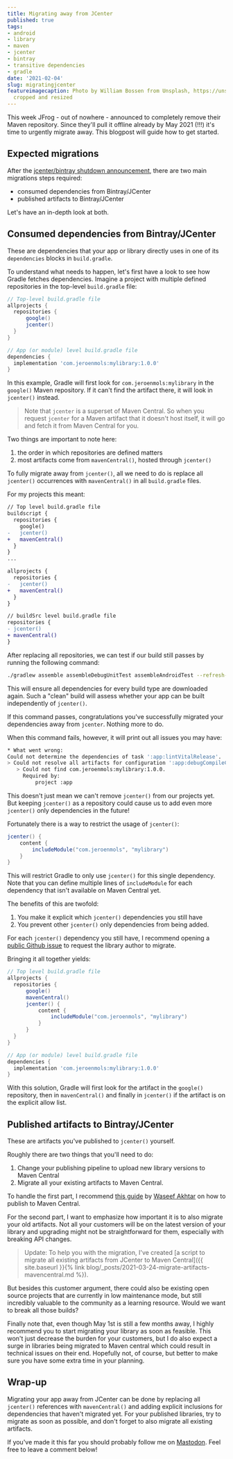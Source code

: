 ```yaml
---
title: Migrating away from JCenter
published: true
tags:
- android
- library
- maven
- jcenter
- bintray
- transitive dependencies
- gradle
date: '2021-02-04'
slug: migratingjcenter
featureimagecaption: Photo by William Bossen from Unsplash, https://unsplash.com/photos/CeL6SfbXCx8,
  cropped and resized
---
```


This week JFrog - out of nowhere - announced to completely remove their Maven repository. Since they'll pull it offline already by May 2021 (!!!) it's time to urgently migrate away. This blogpost will guide how to get started.

## Expected migrations
After the [jcenter/bintray shutdown announcement](https://jfrog.com/blog/into-the-sunset-bintray-jcenter-gocenter-and-chartcenter/), there are two main migrations steps required:

- consumed dependencies from Bintray/JCenter
- published artifacts to Bintray/JCenter

Let's have an in-depth look at both.

## Consumed dependencies from Bintray/JCenter
These are dependencies that your app or library directly uses in one of its `dependencies` blocks in `build.gradle`.

To understand what needs to happen, let's first have a look to see how Gradle fetches dependencies. Imagine a project with multiple defined repositories in the top-level `build.gradle` file:

```groovy
// Top-level build.gradle file
allprojects {
  repositories {
      google()
      jcenter()
  }
}
```

```groovy
// App (or module) level build.gradle file
dependencies {
  implementation 'com.jeroenmols:mylibrary:1.0.0'
}
```

In this example, Gradle will first look for `com.jeroenmols:mylibrary` in the `google()` Maven repository. If it can't find the artifact there, it will look in `jcenter()` instead.

> Note that `jcenter` is a superset of Maven Central. So when you request `jcenter` for a Maven artifact that it doesn't host itself, it will go and fetch it from Maven Central for you.

Two things are important to note here:

1. the order in which repositories are defined matters
2. most artifacts come from `mavenCentral()`, hosted through `jcenter()`

To fully migrate away from `jcenter()`, all we need to do is replace all `jcenter()` occurrences with `mavenCentral()` in all `build.gradle` files.

For my projects this meant:

```diff
// Top level build.gradle file
buildscript {
  repositories {
    google()
-   jcenter()
+   mavenCentral()
  }
}
...

allprojects {
  repositories {
-   jcenter()
+   mavenCentral()
  }
}
```

```diff
// buildSrc level build.gradle file
repositories {
- jcenter()
+ mavenCentral()
}
```

After replacing all repositories, we can test if our build still passes by running the following command:

```bash
./gradlew assemble assembleDebugUnitTest assembleAndroidTest --refresh-dependencies
```

This will ensure all dependencies for every build type are downloaded again. Such a "clean" build will assess whether your app can be built independently of `jcenter()`.

If this command passes, congratulations you've successfully migrated your dependencies away from `jcenter`. Nothing more to do.

When this command fails, however, it will print out all issues you may have:

```bash
* What went wrong:
Could not determine the dependencies of task ':app:lintVitalRelease'.
> Could not resolve all artifacts for configuration ':app:debugCompileClasspath'.
   > Could not find com.jeroenmols:mylibrary:1.0.0.
     Required by:
         project :app
```

This doesn't just mean we can't remove `jcenter()` from our projects yet. But keeping `jcenter()` as a repository could cause us to add even more `jcenter()` only dependencies in the future!

Fortunately there is a way to restrict the usage of `jcenter()`:

```groovy
jcenter() {
    content {
        includeModule("com.jeroenmols", "mylibrary")
    }
}
```

This will restrict Gradle to only use `jcenter()` for this single dependency. Note that you can define multiple lines of `includeModule` for each dependency that isn't available on Maven Central yet.

The benefits of this are twofold:
1. You make it explicit which `jcenter()` dependencies you still have
2. You prevent other `jcenter()` only dependencies from being added.

For each `jcenter()` dependency you still have, I recommend opening a [public Github issue](https://github.com/streem/pbandk/issues/120) to request the library author to migrate.

Bringing it all together yields:

```groovy
// Top level build.gradle file
allprojects {
  repositories {
      google()
      mavenCentral()
      jcenter() {
          content {
              includeModule("com.jeroenmols", "mylibrary")
          }
      }
  }
}
```

```groovy
// App (or module) level build.gradle file
dependencies {
  implementation 'com.jeroenmols:mylibrary:1.0.0'
}
```

With this solution, Gradle will first look for the artifact in the `google()` repository, then in `mavenCentral()` and finally in `jcenter()` if the artifact is on the explicit allow list.

## Published artifacts to Bintray/JCenter
These are artifacts you've published to `jcenter()` yourself.

Roughly there are two things that you'll need to do:

1. Change your publishing pipeline to upload new library versions to Maven Central
2. Migrate all your existing artifacts to Maven Central.

To handle the first part, I recommend [this guide](https://proandroiddev.com/publishing-your-first-android-library-to-mavencentral-be2c51330b88) by [Waseef Akhtar](https://twitter.com/waseefakhtar) on how to publish to Maven Central.

For the second part, I want to emphasize how important it is to also migrate your old artifacts. Not all your customers will be on the latest version of your library and upgrading might not be straightforward for them, especially with breaking API changes.

> Update: To help you with the migration, I've created [a script to migrate all existing artifacts from JCenter to Maven Central]({{ site.baseurl }}{% link blog/_posts/2021-03-24-migrate-artifacts-mavencentral.md %}).

But besides this customer argument, there could also be existing open source projects that are currently in low maintenance mode, but still incredibly valuable to the community as a learning resource. Would we want to break all those builds?

Finally note that, even though May 1st is still a few months away, I highly recommend you to start migrating your library as soon as feasible. This won't just decrease the burden for your customers, but I do also expect a surge in libraries being migrated to Maven central which could result in technical issues on their end. Hopefully not, of course, but better to make sure you have some extra time in your planning.

## Wrap-up
Migrating your app away from JCenter can be done by replacing all `jcenter()` references with `mavenCentral()` and adding explicit inclusions for dependencies that haven't migrated yet. For your published libraries, try to migrate as soon as possible, and don't forget to also migrate all existing artifacts.

If you've made it this far you should probably follow me on [Mastodon](https://androiddev.social/@Jeroenmols). Feel free to leave a comment below!
